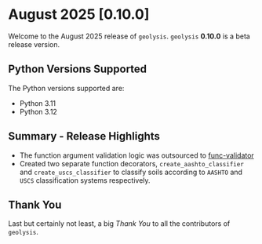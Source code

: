 # August 2025 [0.10.0]

Welcome to the August 2025 release of `geolysis`. `geolysis` **0.10.0** is a
beta release version.

## Python Versions Supported

The Python versions supported are:

- Python 3.11
- Python 3.12

## Summary - Release Highlights

- The function argument validation logic was outsourced to
  [func-validator](https://pypi.org/project/func-validator/)
- Created two separate function decorators, `create_aashto_classifier` and
  `create_uscs_classifier` to classify soils according to `AASHTO` and `USCS`
  classification systems respectively.

## Thank You

Last but certainly not least, a big *Thank You* to all the contributors of
`geolysis`.
